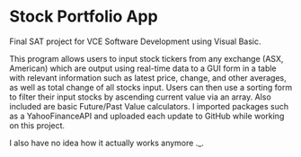 # Stock Portfolio App

Final SAT project for VCE Software Development using Visual Basic.

This program allows users to input stock tickers from any exchange (ASX, American) which are output using real-time data to a GUI form in a table with relevant information such as latest price, change, and other averages, as well as total change of all stocks input. Users can then use a sorting form to filter their input stocks by ascending current value via an array. Also included are basic Future/Past Value calculators. I imported packages such as a YahooFinanceAPI and uploaded each update to GitHub while working on this project.














I also have no idea how it actually works anymore ._.
